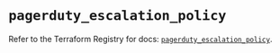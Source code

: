 # `pagerduty_escalation_policy`

Refer to the Terraform Registry for docs: [`pagerduty_escalation_policy`](https://registry.terraform.io/providers/pagerduty/pagerduty/3.30.3/docs/resources/escalation_policy).
